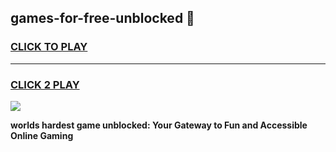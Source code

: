 
## games-for-free-unblocked 👋
<h3>
<a href="https://premium.freeplayer.one?title=games-for-free-unblocked&ref=14F">CLICK TO PLAY</a></h3>
<hr>

<h3>
<a href="https://premium.freeplayer.one?title=games-for-free-unblocked&ref=14F">CLICK 2 PLAY</a>
  
</h3>

<a href="https://premium.freeplayer.one?title=games-for-free-unblocked&ref=12F/"><img src="https://clearcache.store/games.png"></a>


**worlds hardest game unblocked: Your Gateway to Fun and Accessible Online Gaming**
